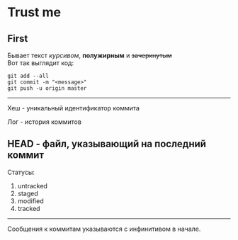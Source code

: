 # Trust me

## First

Бывает текст _курсивом_, **полужирным** и ~~зачеркнутым~~  
Вот так выглядит код:

```
git add --all
git commit -m "<message>"
git push -u origin master
```

---
Хеш - уникальный идентификатор коммита

Лог - история коммитов

HEAD - файл, указывающий на последний коммит
---
Статусы:
1. untracked
2. staged
3. modified
4. tracked

---
Сообщения к коммитам указываются с инфинитивом в начале.